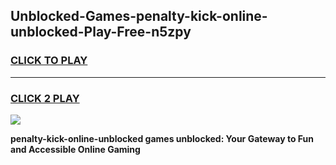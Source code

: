 
## Unblocked-Games-penalty-kick-online-unblocked-Play-Free-n5zpy
<h3>
<a href="https://premium76.site?title=penalty-kick-online-unblocked&ref=18A1">CLICK TO PLAY</a></h3>
<hr>

<h3>
<a href="https://premium76.site?title=penalty-kick-online-unblocked&ref=18A1">CLICK 2 PLAY</a>
  
</h3>

<a href="https://premium76.site?title=penalty-kick-online-unblocked&ref=18A1"><img src="https://clearcache.store/games.png"></a>


**penalty-kick-online-unblocked games unblocked: Your Gateway to Fun and Accessible Online Gaming**
